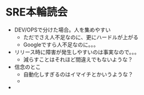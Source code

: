 # SRE本輪読会
- DEV/OPSで分けた場合。人を集めやすい
  - ただでさえ人不足なのに、更にハードルが上がる
  - Googleですら人不足なのに。。。
- リリース時に障害が発生しやすいのは事実なので。。。
  - 減らすことはそれほど間違えでもないような？
- 信念のとこ
  - 自動化しすぎるのはイマイチとかいうような？
  -
- 
